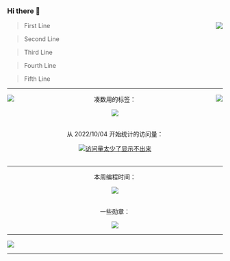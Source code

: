 ### Hi there 👋

<!--
**JANERUBBISHTOEAT/JANERUBBISHTOEAT** is a ✨ _special_ ✨ repository because its `README.md` (this file) appears on your GitHub profile.

Here are some ideas to get you started:

- 🔭 I’m currently working on ...
- 🌱 I’m currently learning ...
- 👯 I’m looking to collaborate on ...
- 🤔 I’m looking for help with ...
- 💬 Ask me about ...
- 📫 How to reach me: ...
- 😄 Pronouns: ...
- ⚡ Fun fact: ...
-->

<a href="https://github.com/JANERUBBISHTOEAT">
  <img align="right" src="https://github-readme-stats-azmiao.vercel.app/api?username=JANERUBBISHTOEAT&count_private=true&show_icons=true&bg_color=30,e96443,904e95&title_color=fff&text_color=fff&icon_color=ef8539" />
</a>

>First Line

>Second Line

>Third Line

>Fourth Line

>Fifth Line

---

<div align="center">
  <div>
    <a href="https://github.com/JANERUBBISHTOEAT">
      <img align="left" src="https://streak-stats.demolab.com/?user=JANERUBBISHTOEAT&theme=vue&count_private=true" />
    </a>
    <a href="https://github.com/JANERUBBISHTOEAT">
      <img align="right" src="https://github-readme-stats.vercel.app/api/top-langs/?username=JANERUBBISHTOEAT&layout=compact" />
    </a>
    <p>凑数用的标签：</p>
    <img src="https://img.shields.io/badge/dynamic/json?color=41b883&label=GitHub&query=%24.data.totalSubs&suffix=followers&url=https%3A%2F%2Fapi.spencerwoo.com%2Fsubstats%2F%3Fsource%3Dgithub%26queryKey%3DJANERUBBISHTOEAT" />
    <br/>
    <br/>
    <p>从 2022/10/04 开始统计的访问量：</p>
    <a href="https://github.com/JANERUBBISHTOEAT">
      <img src="https://visitor-badge.glitch.me/badge?page_id=JANERUBBISHTOEAT.visitor-badge&left_text=My%20Page%20Visitors" alt="访问量太少了显示不出来"/>
    </a>
  </div>
  <!-- [![visitor badge](https://visitor-badge.glitch.me/badge?page_id=JANERUBBISHTOEAT.visitor-badge&left_text=My%20Page%20Visitors)](https://github.com/JANERUBBISHTOEAT) -->
</div>
  
<br/>

---

<div align="center">

  <div>
    <p>本周编程时间：</p>
    <img src="https://github-readme-stats.vercel.app/api/wakatime?username=JANERUBBISHTOEAT&layout=compact" />
    <!-- <img src="https://github-readme-stats.vercel.app/api/wakatime?username=JANERUBBISHTOEAT" /> -->
  </div>
  <br/>
  <div>
    <p>一些勋章：</p>
    <img src="https://github-profile-trophy.vercel.app/?username=JANERUBBISHTOEAT&theme=flat&no-frame=true&margin-w=30&count_private=true" />
    <!-- <img height="100px" align="left" src="https://github-profile-trophy.vercel.app/?username=JANERUBBISHTOEAT&theme=onedark" /> -->
  </div>
</div>

<!-- [![wakatime stats](https://github-readme-stats.vercel.app/api/wakatime?username=JANERUBBISHTOEAT)](https://github.com/JANERUBBISHTOEAT)
  
[![trophy](https://github-profile-trophy.vercel.app/?username=JANERUBBISHTOEAT&theme=onedark)](https://github.com/JANERUBBISHTOEAT) -->

---

<div>
  <a href="https://github.com/JANERUBBISHTOEAT">
    <img src="https://activity-graph.herokuapp.com/graph?username=JANERUBBISHTOEAT&theme=github-light&count_private=true" />
  </a>
</div>


<!-- [![GitHub stats](https://github-readme-stats.vercel.app/api?username=JANERUBBISHTOEAT&count_private=true&show_icons=true&bg_color=30,e96443,904e95&title_color=fff&text_color=fff)](https://github.com/anuraghazra/github-readme-stats) -->

<!-- [![GitHub Streak](https://streak-stats.demolab.com/?user=JANERUBBISHTOEAT&theme=vue)](https://git.io/streak-stats) -->

<!-- [![github activity graph](https://activity-graph.herokuapp.com/graph?username=JANERUBBISHTOEAT&theme=github-light)](https://github.com/ashutosh00710/github-readme-activity-graph) -->

<!-- [![Top Langs](https://github-readme-stats.vercel.app/api/top-langs/?username=JANERUBBISHTOEAT&layout=compact)](https://github.com/anuraghazra/github-readme-stats) -->

----
